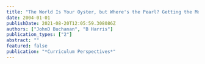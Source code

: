 ```yaml
---
title: "The World Is Your Oyster, but Where's the Pearl? Getting the Most out of Global Education"
date: 2004-01-01
publishDate: 2021-08-20T12:05:59.308086Z
authors: ["JohnD Buchanan", "B Harris"]
publication_types: ["2"]
abstract: ""
featured: false
publication: "*Curriculum Perspectives*"
---
```



